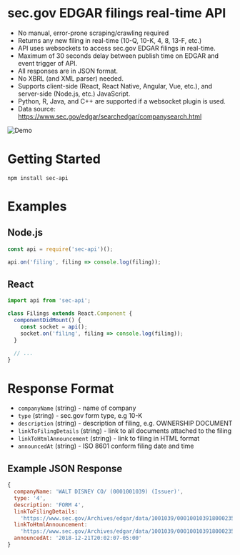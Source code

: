 # sec.gov EDGAR filings real-time API

- No manual, error-prone scraping/crawling required
- Returns any new filing in real-time (10-Q, 10-K, 4, 8, 13-F, etc.)
- API uses websockets
  to access sec.gov EDGAR filings in real-time.
- Maximum of 30 seconds delay between publish time on EDGAR
  and event trigger of API.
- All responses are in JSON format.
- No XBRL (and XML parser) needed.
- Supports client-side (React, React Native, Angular, Vue, etc.), and
  server-side (Node.js, etc.) JavaScript.
- Python, R, Java, and C++ are supported if a websocket plugin is used.
- Data source: https://www.sec.gov/edgar/searchedgar/companysearch.html

![Demo](./demo.gif)

# Getting Started

`npm install sec-api`

# Examples

## Node.js

```js
const api = require('sec-api')();

api.on('filing', filing => console.log(filing));
```

## React

```js
import api from 'sec-api';

class Filings extends React.Component {
  componentDidMount() {
    const socket = api();
    socket.on('filing', filing => console.log(filing));
  }

  // ...
}
```

# Response Format

- `companyName` (string) - name of company
- `type` (string) - sec.gov form type, e.g 10-K
- `description` (string) - description of filing, e.g. OWNERSHIP DOCUMENT
- `linkToFilingDetails` (string) - link to all documents attached to the filing
- `linkToHtmlAnnouncement` (string) - link to filing in HTML format
- `announcedAt` (string) - ISO 8601 conform filing date and time

## Example JSON Response

```js
{
  companyName: 'WALT DISNEY CO/ (0001001039) (Issuer)',
  type: '4',
  description: 'FORM 4',
  linkToFilingDetails:
    'https://www.sec.gov/Archives/edgar/data/1001039/000100103918000235/0001001039-18-000235-index.htm',
  linkToHtmlAnnouncement:
    'https://www.sec.gov/Archives/edgar/data/1001039/000100103918000235/xslF345X03/wf-form4_154544051056009.xml',
  announcedAt: '2018-12-21T20:02:07-05:00'
}
```
